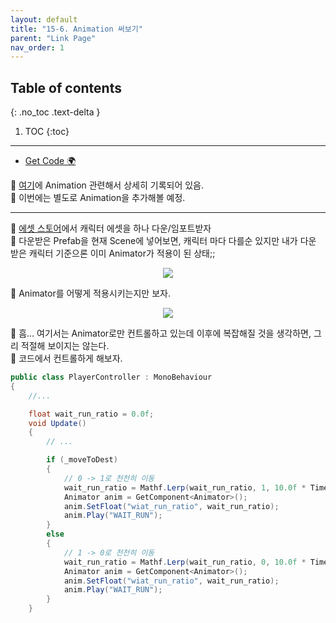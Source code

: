 ```yaml
---
layout: default
title: "15-6. Animation 써보기"
parent: "Link Page"
nav_order: 1
---
```


## Table of contents
{: .no_toc .text-delta }

1. TOC
{:toc}

---

* [Get Code 🌍](https://github.com/EasyCoding-7/unity_tutorials/tree/15.1)

🍂 [여기](https://taehyungs-programming-blog.github.io/blog/docs/unity/2022-03-18-Unity-7-1/)에 Animation 관련해서 상세히 기록되어 있음.<br>
🍂 이번에는 별도로 Animation을 추가해볼 예정.

---

🍂 [에셋 스토어](https://assetstore.unity.com/packages/3d/characters/anime-character-megumi-free-highschoolstudent-contain-vrm-188711)에서 캐릭터 에셋을 하나 다운/임포트받자<br>
🍂 다운받은 Prefab을 현재 Scene에 넣어보면, 캐릭터 마다 다를순 있지만 내가 다운 받은 캐릭터 기준으론 이미 Animator가 적용이 된 상태;;

<p align="center">
  <img src="https://taehyungs-programming-blog.github.io/blog/assets/images/csharp/unity/unity-15-6-1.png"/>
</p>

🍂 Animator를 어떻게 적용시키는지만 보자.<br>

<p align="center">
  <img src="https://taehyungs-programming-blog.github.io/blog/assets/images/csharp/unity/unity-15-6-2.png"/>
</p>

🍂 흠... 여기서는 Animator로만 컨트롤하고 있는데 이후에 복잡해질 것을 생각하면, 그리 적절해 보이지는 않는다.<br>
🍂 코드에서 컨트롤하게 해보자.

```csharp
public class PlayerController : MonoBehaviour
{
    //...

	float wait_run_ratio = 0.0f;
	void Update()
	{
		// ...

		if (_moveToDest)
		{
			// 0 -> 1로 천천히 이동
			wait_run_ratio = Mathf.Lerp(wait_run_ratio, 1, 10.0f * Time.deltaTime);
			Animator anim = GetComponent<Animator>();
			anim.SetFloat("wiat_run_ratio", wait_run_ratio);
			anim.Play("WAIT_RUN");
		}
        else
        {
			// 1 -> 0로 천천히 이동
			wait_run_ratio = Mathf.Lerp(wait_run_ratio, 0, 10.0f * Time.deltaTime);
			Animator anim = GetComponent<Animator>();
			anim.SetFloat("wiat_run_ratio", wait_run_ratio);
			anim.Play("WAIT_RUN");
		}
	}
```

